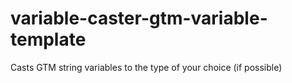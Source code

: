 # variable-caster-gtm-variable-template
Casts GTM string variables to the type of your choice (if possible)
